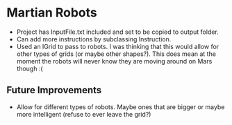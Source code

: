 Martian Robots
==============

* Project has InputFile.txt included and set to be copied to output folder.
* Can add more instructions by subclassing Instruction.
* Used an IGrid to pass to robots. I was thinking that this would allow for other types of grids (or maybe other shapes?). This does mean at the moment the robots will never know they are moving around on Mars though :(

Future Improvements
-------------------

* Allow for different types of robots. Maybe ones that are bigger or maybe more intelligent (refuse to ever leave the grid?)
